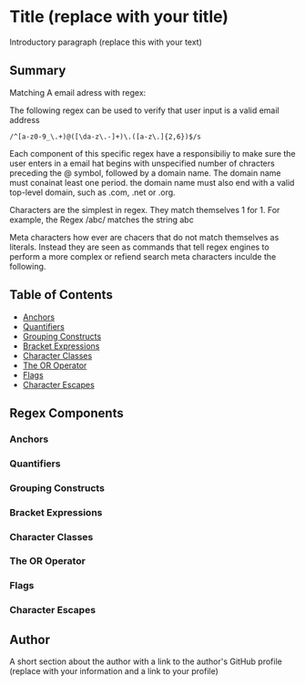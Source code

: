 # Title (replace with your title)

Introductory paragraph (replace this with your text)

## Summary

Matching A email adress with regex: 

The following regex can be used to verify that user input is a valid email address

```
/^[a-z0-9_\.+)@([\da-z\.-]+)\.([a-z\.]{2,6})$/s
```
Each component of this specific regex have a responsibiliy to make sure the user enters in a email hat begins with unspecified number of chracters  preceding the @ symbol, followed by a domain name. The domain name must conainat least one period. the domain name must also end with a valid top-level domain, such as .com, .net or .org. 

Characters are the simplest in regex. They match themselves 1 for 1. For example, the Regex /abc/ matches the string abc

Meta characters how ever are chacers that do not match themselves as literals. Instead they are seen as commands that tell regex engines to perform a more complex or refiend search meta characters inculde the following. 




## Table of Contents

- [Anchors](#anchors)
- [Quantifiers](#quantifiers)
- [Grouping Constructs](#grouping-constructs)
- [Bracket Expressions](#bracket-expressions)
- [Character Classes](#character-classes)
- [The OR Operator](#the-or-operator)
- [Flags](#flags)
- [Character Escapes](#character-escapes)

## Regex Components

### Anchors

### Quantifiers

### Grouping Constructs

### Bracket Expressions

### Character Classes

### The OR Operator

### Flags

### Character Escapes

## Author

A short section about the author with a link to the author's GitHub profile (replace with your information and a link to your profile)
